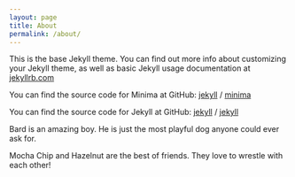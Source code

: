 ```yaml
---
layout: page
title: About
permalink: /about/
---
```


This is the base Jekyll theme. You can find out more info about customizing your Jekyll theme, as well as basic Jekyll usage documentation at [jekyllrb.com](https://jekyllrb.com/)

You can find the source code for Minima at GitHub:
[jekyll][jekyll-organization] /
[minima](https://github.com/jekyll/minima)

You can find the source code for Jekyll at GitHub:
[jekyll][jekyll-organization] /
[jekyll](https://github.com/jekyll/jekyll)

Bard is an amazing boy. He is just the most playful dog anyone could ever ask for.

Mocha Chip and Hazelnut are the best of friends. They love to wrestle with each other!

[jekyll-organization]: https://github.com/jekyll
